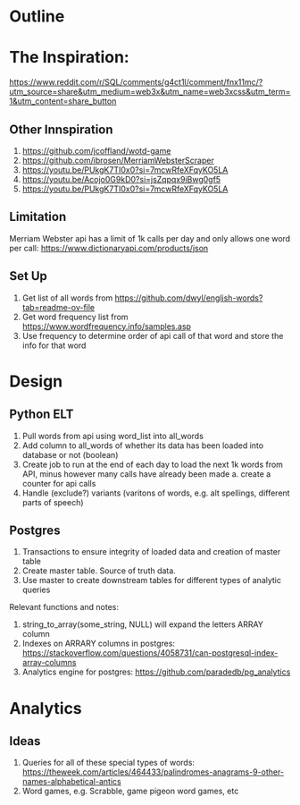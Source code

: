 # Outline

# The Inspiration: 
https://www.reddit.com/r/SQL/comments/g4ct1l/comment/fnx11mc/?utm_source=share&utm_medium=web3x&utm_name=web3xcss&utm_term=1&utm_content=share_button

## Other Innspiration
1. https://github.com/jcoffland/wotd-game
2. https://github.com/ibrosen/MerriamWebsterScraper
3. https://youtu.be/PUkgK7TI0x0?si=7mcwRfeXFqyKO5LA
4. https://youtu.be/Acojo0G9kD0?si=jsZqpqx9iBwg0gf5
5. https://youtu.be/PUkgK7TI0x0?si=7mcwRfeXFqyKO5LA

## Limitation
Merriam Webster api has a limit of 1k calls per day and only allows one word per call: https://www.dictionaryapi.com/products/json

## Set Up
1. Get list of all words from https://github.com/dwyl/english-words?tab=readme-ov-file
2. Get word frequency list from https://www.wordfrequency.info/samples.asp
3. Use frequency to determine order of api call of that word and store the info for that word

# Design

## Python ELT
1. Pull words from api using word_list into all_words
2. Add column to all_words of whether its data has been loaded into database or not (boolean)
3. Create job to run at the end of each day to load the next 1k words from API, minus however many calls have already been made
  a. create a counter for api calls
4. Handle (exclude?) variants (varitons of words, e.g. alt spellings, different parts of speech)

## Postgres
1. Transactions to ensure integrity of loaded data and creation of master table
2. Create master table. Source of truth data. 
3. Use master to create downstream tables for different types of analytic queries

Relevant functions and notes: 
1. string_to_array(some_string, NULL) will expand the letters ARRAY column
2. Indexes on ARRARY columns in postgres: https://stackoverflow.com/questions/4058731/can-postgresql-index-array-columns
3. Analytics engine for postgres: https://github.com/paradedb/pg_analytics


# Analytics

## Ideas
1. Queries for all of these special types of words: https://theweek.com/articles/464433/palindromes-anagrams-9-other-names-alphabetical-antics
2. Word games, e.g. Scrabble, game pigeon word games, etc
